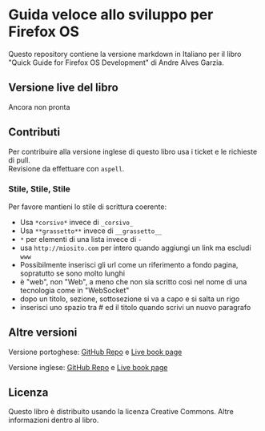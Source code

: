 # Guida veloce allo sviluppo per Firefox OS

Questo repository contiene la versione markdown in Italiano per il libro "Quick Guide for Firefox OS Development" di Andre Alves Garzia.

## Versione live del libro

Ancora non pronta

## Contributi

Per contribuire alla versione inglese di questo libro usa i ticket e le richieste di pull.  
Revisione da effettuare con `aspell`.

### Stile, Stile, Stile

Per favore mantieni lo stile di scrittura coerente:

- Usa `*corsivo*` invece di `_corsivo_`
- Usa `**grassetto**` invece di `__grassetto__`
- `*` per elementi di una lista invece di `-`
- usa `http://miosito.com` per intero quando aggiungi un link ma escludi `www`
- Possibilmente inserisci gli url come un riferimento a fondo pagina, sopratutto se sono molto lunghi
- è "web", non "Web", a meno che non sia scritto così nel nome di una tecnologia come in "WebSocket"
- dopo un titolo, sezione, sottosezione si va a capo e si salta un rigo
- inserisci uno spazio tra # ed il titolo quando scrivi un nuovo paragrafo

## Altre versioni

Versione portoghese: [GitHub Repo][1] e [Live book page][2]

Versione inglese: [GitHub Repo][3] e [Live book page][4]

## Licenza

Questo libro è distribuito usando la licenza Creative Commons. Altre informazioni dentro al libro.

[1]: https://github.com/soapdog/guia-rapido-firefox-os/ "Repo portoghese"
[2]: https://leanpub.com/guiarapidofirefoxos "Libro portoghese su Leanpub"
[3]: https://github.com/soapdog/firefoxos-quick-guide/ "Repo inglese"
[4]: https://leanpub.com/quickguidefirefoxosdevelopment/ "Libro inglese su Leanpub"